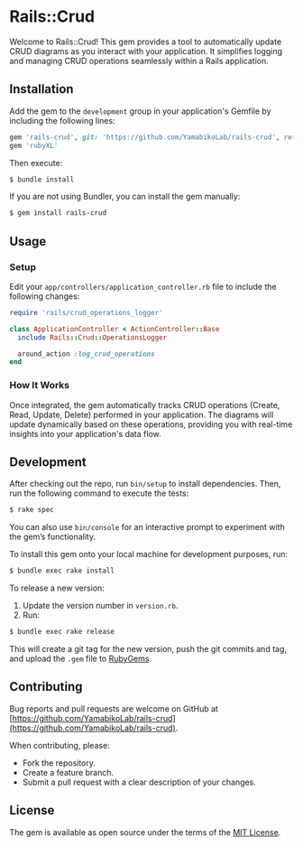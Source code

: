 # Rails::Crud

Welcome to Rails::Crud! This gem provides a tool to automatically update CRUD diagrams as you interact with your application. It simplifies logging and managing CRUD operations seamlessly within a Rails application.

## Installation

Add the gem to the `development` group in your application's Gemfile by including the following lines:

```ruby
gem 'rails-crud', git: 'https://github.com/YamabikoLab/rails-crud', ref: 'fe995a3611afeed47a2b7a90245e3afb97c12dd9'
gem 'rubyXL'
```

Then execute:

```sh
$ bundle install
```

If you are not using Bundler, you can install the gem manually:

```sh
$ gem install rails-crud
```

## Usage

### Setup

Edit your `app/controllers/application_controller.rb` file to include the following changes:

```ruby
require 'rails/crud_operations_logger'

class ApplicationController < ActionController::Base
  include Rails::Crud::OperationsLogger

  around_action :log_crud_operations
end
```

### How It Works

Once integrated, the gem automatically tracks CRUD operations (Create, Read, Update, Delete) performed in your application. The diagrams will update dynamically based on these operations, providing you with real-time insights into your application's data flow.

## Development

After checking out the repo, run `bin/setup` to install dependencies. Then, run the following command to execute the tests:

```sh
$ rake spec
```

You can also use `bin/console` for an interactive prompt to experiment with the gem’s functionality.

To install this gem onto your local machine for development purposes, run:

```sh
$ bundle exec rake install
```

To release a new version:
1. Update the version number in `version.rb`.
2. Run:

```sh
$ bundle exec rake release
```

This will create a git tag for the new version, push the git commits and tag, and upload the `.gem` file to [RubyGems](https://rubygems.org).

## Contributing

Bug reports and pull requests are welcome on GitHub at [https://github.com/YamabikoLab/rails-crud](https://github.com/YamabikoLab/rails-crud).

When contributing, please:
- Fork the repository.
- Create a feature branch.
- Submit a pull request with a clear description of your changes.

## License

The gem is available as open source under the terms of the [MIT License](https://opensource.org/licenses/MIT).

